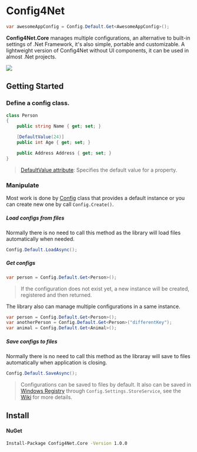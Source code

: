 # Config4Net
``` cs
var awesomeAppConfig = Config.Default.Get<AwesomeAppConfig>();
```
**Config4Net.Core** manages multiple configurations, an alternative to built-in settings of .Net Framework, it's also simple, portable and customizable.
A lightweight version of Config4Net without UI components, it can be used in almost .Net projects.

![](https://3.bp.blogspot.com/-6tZGLnoSUJ0/Wnaqc2o5J5I/AAAAAAAATqE/bP54ShTPR6MjYTwdMHRZzdArFoFpKVMGQCLcBGAs/s1600/core.png)

## Getting Started
### Define a config class.
```cs
class Person
{
    public string Name { get; set; }

    [DefaultValue(24)]
    public int Age { get; set; }

    public Address Address { get; set; }
}
```

> [DefaultValue attribute](https://msdn.microsoft.com/en-us/library/system.componentmodel.defaultvalueattribute(v=vs.110).aspx):  Specifies the default value for a property.

### Manipulate
Most work is done by [Config](https://github.com/sontx/config4net/blob/master/Config4Net.Core/Config.cs) class that provides a default instance or you can create new one by call `Config.Create()`.
##### Load configs from files
Normally there is no need to call this method as the library will load files automatically when needed.
``` cs
Config.Default.LoadAsync();
```
##### Get configs
```cs
var person = Config.Default.Get<Person>();
```
> If the configuration does not exist yet, a new instance will be created, registered and then returned.

The library also can manage multiple configurations in a same instance.
``` cs
var person = Config.Default.Get<Person>();
var anotherPerson = Config.Default.Get<Person>("differentKey");
var animal = Config.Default.Get<Animal>();
```
##### Save configs to files
Normally there is no need to call this method as the libraray will save to files automatically when application is closing.
``` cs
Config.Default.SaveAsync();
```
> Configurations can be saved to files by default. 
> It also can be saved in [Windows Registry](https://vi.wikipedia.org/wiki/Windows_Registry)
> through `Config.Settings.StoreService`, see the [Wiki](https://github.com/sontx/config4net/wiki) for more details.

## Install
#### NuGet
``` bash
Install-Package Config4Net.Core -Version 1.0.0
```